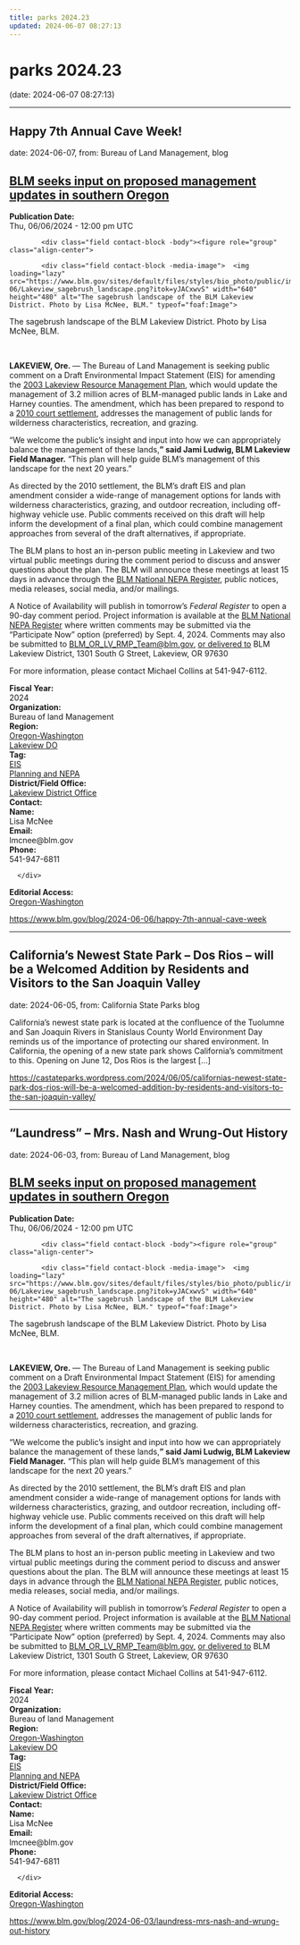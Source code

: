 ```yaml
---
title: parks 2024.23
updated: 2024-06-07 08:27:13
---
```


# parks 2024.23

(date: 2024-06-07 08:27:13)

---

## Happy 7th Annual Cave Week!

date: 2024-06-07, from: Bureau of Land Management, blog

<div class="field contact-block -title"><h2><a href="https://www.blm.gov/press-release/blm-seeks-input-proposed-management-updates-southern-oregon" hreflang="en">BLM seeks input on proposed management updates in southern Oregon</a></h2></div>
      




  

  <div class="field contact-block -release-date">
    <div><strong>Publication Date:</strong> </div>
              <div><time datetime="2024-06-06T12:00:00Z">Thu, 06/06/2024 - 12:00 pm UTC</time>
</div>
          </div>





  

            <div class="field contact-block -body"><figure role="group" class="align-center">
<div data-embed-button="embed_image" data-entity-embed-display="view_mode:media.wysiwyg_embed" data-entity-type="media" data-entity-uuid="cc6b2997-b76c-4710-a0c7-bfd1a309f3b8" data-langcode="en" data-entity-embed-display-settings="[]" class="embedded-entity"><div>
  
  




  

            <div class="field contact-block -media-image">  <img loading="lazy" src="https://www.blm.gov/sites/default/files/styles/bio_photo/public/images/2024-06/Lakeview_sagebrush_landscape.png?itok=yJACxwvS" width="640" height="480" alt="The sagebrush landscape of the BLM Lakeview District. Photo by Lisa McNee, BLM." typeof="foaf:Image">


</div>
      
</div>
</div>

<figcaption>The sagebrush landscape of the BLM Lakeview District. Photo by Lisa McNee, BLM.</figcaption>
</figure>


<p>&nbsp;</p>

<p><strong>LAKEVIEW, Ore.&nbsp;</strong>— The Bureau of Land Management is seeking public comment on a Draft Environmental Impact Statement (EIS) for amending the&nbsp;<a data-auth="Verified" data-linkindex="7" href="https://gcc02.safelinks.protection.outlook.com/?url=https%3A%2F%2Fwww.blm.gov%2Fsites%2Fblm.gov%2Ffiles%2FLakeview_RMP_Text_Appendices.pdf&amp;data=05%7C02%7CBLM_OR_SO_Web_Services%40blm.gov%7C3eff9dd9932c4252a04f08dc863654b1%7C0693b5ba4b184d7b9341f32f400a5494%7C0%7C0%7C638532815135333577%7CUnknown%7CTWFpbGZsb3d8eyJWIjoiMC4wLjAwMDAiLCJQIjoiV2luMzIiLCJBTiI6Ik1haWwiLCJXVCI6Mn0%3D%7C0%7C%7C%7C&amp;sdata=mS0lxZvKhK%2FyEmI%2F0zOy1lyytSavoo0wj6MmH7pzFGA%3D&amp;reserved=0" originalsrc="https://www.blm.gov/sites/blm.gov/files/Lakeview_RMP_Text_Appendices.pdf" rel="noopener noreferrer" shash="eO5D3f3Fw8M6TjYg4KZYA+BnqaFW7xz0Wr5VreUqhPiaXj2t6RJYm9hfMOj70OoUdQ0H3FER8UWp79Q4vARGN8CKKofQH6ZRGwNWSXqEetgDxf6nI1UqgM6gJIbR+Yknh4+vbo7pzDyURper+BvlB16xxW9OBgRY7MsTo2eTcHE=" target="_blank" title="Original URL: https://www.blm.gov/sites/blm.gov/files/Lakeview_RMP_Text_Appendices.pdf. Click or tap if you trust this link.">2003 Lakeview Resource Management Plan</a>, which would update the management of 3.2 million acres of BLM-managed public lands in Lake and Harney counties. The amendment, which has been prepared to respond to a&nbsp;<a data-auth="Verified" data-linkindex="8" href="https://gcc02.safelinks.protection.outlook.com/?url=https%3A%2F%2Feplanning.blm.gov%2Fpublic_projects%2Flup%2F87435%2F116985%2F142662%2F20100610_57-1_AmendRemand_SettleAgree_web.pdf&amp;data=05%7C02%7CBLM_OR_SO_Web_Services%40blm.gov%7C3eff9dd9932c4252a04f08dc863654b1%7C0693b5ba4b184d7b9341f32f400a5494%7C0%7C0%7C638532815135339236%7CUnknown%7CTWFpbGZsb3d8eyJWIjoiMC4wLjAwMDAiLCJQIjoiV2luMzIiLCJBTiI6Ik1haWwiLCJXVCI6Mn0%3D%7C0%7C%7C%7C&amp;sdata=NaBtJ%2F7f1vdiEqCgNyUGQ62RTkFhH1L14VJAa3f85bU%3D&amp;reserved=0" originalsrc="https://eplanning.blm.gov/public_projects/lup/87435/116985/142662/20100610_57-1_AmendRemand_SettleAgree_web.pdf" rel="noopener noreferrer" shash="bsdBiuZx3Bc4V5ZL+Xki5qFWxEMsIEmYZnd0jHJgHtt5sOhaUn5/zkQU0hLRVwUgHB8eNlt2mHoQAgiHD1mHg3jf9d9xPv9vahR1/gNh2uJiVCA7scRbCRgc59mDbQAve2g53xUhosKgoBavgC0btKLJdoYRFHIYW48Qb/UwSdY=" target="_blank" title="Original URL: https://eplanning.blm.gov/public_projects/lup/87435/116985/142662/20100610_57-1_AmendRemand_SettleAgree_web.pdf. Click or tap if you trust this link.">2010 court settlement</a>, addresses the management of public lands for wilderness characteristics, recreation, and grazing.</p>

<p aria-hidden="true">“We welcome the public’s insight and input into how we can appropriately balance the management of these lands,<strong>” said Jami Ludwig, BLM Lakeview Field Manager.</strong>&nbsp;“This plan will help guide BLM’s management of this landscape for the next 20 years.”</p>

<p>As directed by the 2010 settlement, the BLM’s draft EIS and plan amendment consider a wide-range of management options for lands with wilderness characteristics, grazing, and outdoor recreation, including off-highway vehicle use. Public comments received on this draft will help inform the development of a final plan, which could combine management approaches from several of the draft alternatives, if appropriate.</p>

<p>The BLM plans to host an in-person public meeting in Lakeview and two virtual public meetings during the comment period to discuss and answer questions about the plan. The BLM will announce these meetings at least 15 days in advance through the&nbsp;<a data-auth="Verified" data-linkindex="9" href="https://gcc02.safelinks.protection.outlook.com/?url=https%3A%2F%2Feplanning.blm.gov%2Feplanning-ui%2Fproject%2F114300%2F510&amp;data=05%7C02%7CBLM_OR_SO_Web_Services%40blm.gov%7C3eff9dd9932c4252a04f08dc863654b1%7C0693b5ba4b184d7b9341f32f400a5494%7C0%7C0%7C638532815135345049%7CUnknown%7CTWFpbGZsb3d8eyJWIjoiMC4wLjAwMDAiLCJQIjoiV2luMzIiLCJBTiI6Ik1haWwiLCJXVCI6Mn0%3D%7C0%7C%7C%7C&amp;sdata=5%2BQhxaUYotP%2FqwGW2CugnYI1wxKI3yXzJXkPJJ1l8Ro%3D&amp;reserved=0" originalsrc="https://eplanning.blm.gov/eplanning-ui/project/114300/510" rel="noopener noreferrer" shash="BI2RYjZhq3XCrat759vqwhiDuHCgI61f3H4E2w3j8KFmYfejcS0/Wn//Z/zTbgurFZ2IhyJVHkkBUJMuWqFdj664gIDLYopcxSRgHMSvud1EtQpjYBAGLqe3NCDY3SKa8ftg1PF3I2MnduE4vUjUwphNx7BGbZydQ3yPMxq98Ow=" target="_blank" title="Original URL: https://eplanning.blm.gov/eplanning-ui/project/114300/510. Click or tap if you trust this link.">BLM National NEPA Register</a>, public notices, media releases, social media, and/or mailings.</p>

<p>A Notice of Availability&nbsp;will publish in tomorrow’s&nbsp;<i>Federal Register</i>&nbsp;to open a 90-day comment period. Project information is available at the&nbsp;<a data-auth="Verified" data-linkindex="10" href="https://gcc02.safelinks.protection.outlook.com/?url=https%3A%2F%2Feplanning.blm.gov%2Feplanning-ui%2Fproject%2F114300%2F510&amp;data=05%7C02%7CBLM_OR_SO_Web_Services%40blm.gov%7C3eff9dd9932c4252a04f08dc863654b1%7C0693b5ba4b184d7b9341f32f400a5494%7C0%7C0%7C638532815135350680%7CUnknown%7CTWFpbGZsb3d8eyJWIjoiMC4wLjAwMDAiLCJQIjoiV2luMzIiLCJBTiI6Ik1haWwiLCJXVCI6Mn0%3D%7C0%7C%7C%7C&amp;sdata=%2B0CHydVgKSqcqO02O2yVKQhzCf%2Bm4bmlI%2Fgtwh%2BriMg%3D&amp;reserved=0" originalsrc="https://eplanning.blm.gov/eplanning-ui/project/114300/510" rel="noopener noreferrer" shash="N1rUItLpyPEy1Tr/qCiDDLxQK3pbUxqWKBC3yqAiARFNVNj83KOGIioDQOs0Fr6G9hV6DLFe4hgWr0H2ngfV0NZYVmk1krsIDMP/fBbsn/U4CsdXj+niwbH4/T89bdkofIDbzx7Xj0Hyzr/zvSiAq5d+oLg6VCVvGp7tpfv4Vm0=" target="_blank" title="Original URL: https://eplanning.blm.gov/eplanning-ui/project/114300/510. Click or tap if you trust this link.">BLM National NEPA Register</a>&nbsp;where written comments may be submitted via the “Participate Now” option (preferred) by Sept. 4, 2024. Comments may also be submitted to&nbsp;<a data-linkindex="11" href="mailto:BLM_OR_LV_RMP_Team@blm.gov">BLM_OR_LV_RMP_Team@blm.gov</a><u>,</u>&nbsp;<u>or delivered to</u>&nbsp;BLM Lakeview District, 1301 South G Street, Lakeview, OR 97630</p>

<p>For more information, please contact&nbsp;Michael Collins at 541-947-6112.</p>
</div>
      




  

  <div class="field contact-block -fiscal-year">
    <div><strong>Fiscal Year:</strong> </div>
              <div>2024</div>
          </div>





  

  <div class="field contact-block -organization">
    <div><strong>Organization:</strong> </div>
              <div>Bureau of land Management</div>
          </div>





  

  <div class="field contact-block -region">
    <div><strong>Region:</strong> </div>
          <div>
              <div><a href="https://www.blm.gov/region/oregon-washington" hreflang="en">Oregon-Washington</a></div>
          <div><a href="https://www.blm.gov/region/lakeview-do" hreflang="en">Lakeview DO</a></div>
              </div>
      </div>





  

  <div class="field contact-block -tag">
    <div><strong>Tag:</strong> </div>
          <div>
              <div><a href="https://www.blm.gov/tag/eis" hreflang="en">EIS</a></div>
          <div><a href="https://www.blm.gov/tag/planning-and-nepa" hreflang="en">Planning and NEPA</a></div>
              </div>
      </div>





  

  <div class="field contact-block -office">
    <div><strong>District/Field Office:</strong> </div>
              <div><a href="https://www.blm.gov/office/lakeview-district-office" hreflang="en">Lakeview District Office</a></div>
          </div>





  

  <div class="field contact-block -contact">
    <div><strong>Contact:</strong> </div>
          <div>
              <div>

  <div class="paragraph paragraph--type--contact paragraph--view-mode--default">
          




  

  <div class="field contact-block -label">
    <div><strong>Name:</strong> </div>
              <div>Lisa McNee</div>
          </div>





  

  <div class="field contact-block -email">
    <div><strong>Email:</strong> </div>
              <div>lmcnee@blm.gov</div>
          </div>





  

  <div class="field contact-block -phone">
    <div><strong>Phone:</strong> </div>
              <div>541-947-6811</div>
          </div>

      </div>
</div>
              </div>
      </div>





  

  <div class="field contact-block -editorial-access">
    <div><strong>Editorial Access:</strong> </div>
          <div>
              <div><a href="https://www.blm.gov/editorial-access/oregon-washington" hreflang="en">Oregon-Washington</a></div>
              </div>
      </div> 

<https://www.blm.gov/blog/2024-06-06/happy-7th-annual-cave-week>

---

## California’s Newest State Park – Dos Rios – will be a Welcomed Addition by Residents and Visitors to the San Joaquin Valley

date: 2024-06-05, from: California State Parks blog

California’s newest state park is located at the confluence of the Tuolumne and San Joaquin Rivers in Stanislaus County World Environment Day reminds us of the importance of protecting our shared environment. In California, the opening of a new state park shows California’s commitment to this. Opening on June 12, Dos Rios is the largest [&#8230;] 

<https://castateparks.wordpress.com/2024/06/05/californias-newest-state-park-dos-rios-will-be-a-welcomed-addition-by-residents-and-visitors-to-the-san-joaquin-valley/>

---

## “Laundress” – Mrs. Nash and Wrung-Out History

date: 2024-06-03, from: Bureau of Land Management, blog

<div class="field contact-block -title"><h2><a href="https://www.blm.gov/press-release/blm-seeks-input-proposed-management-updates-southern-oregon" hreflang="en">BLM seeks input on proposed management updates in southern Oregon</a></h2></div>
      




  

  <div class="field contact-block -release-date">
    <div><strong>Publication Date:</strong> </div>
              <div><time datetime="2024-06-06T12:00:00Z">Thu, 06/06/2024 - 12:00 pm UTC</time>
</div>
          </div>





  

            <div class="field contact-block -body"><figure role="group" class="align-center">
<div data-embed-button="embed_image" data-entity-embed-display="view_mode:media.wysiwyg_embed" data-entity-type="media" data-entity-uuid="cc6b2997-b76c-4710-a0c7-bfd1a309f3b8" data-langcode="en" data-entity-embed-display-settings="[]" class="embedded-entity"><div>
  
  




  

            <div class="field contact-block -media-image">  <img loading="lazy" src="https://www.blm.gov/sites/default/files/styles/bio_photo/public/images/2024-06/Lakeview_sagebrush_landscape.png?itok=yJACxwvS" width="640" height="480" alt="The sagebrush landscape of the BLM Lakeview District. Photo by Lisa McNee, BLM." typeof="foaf:Image">


</div>
      
</div>
</div>

<figcaption>The sagebrush landscape of the BLM Lakeview District. Photo by Lisa McNee, BLM.</figcaption>
</figure>


<p>&nbsp;</p>

<p><strong>LAKEVIEW, Ore.&nbsp;</strong>— The Bureau of Land Management is seeking public comment on a Draft Environmental Impact Statement (EIS) for amending the&nbsp;<a data-auth="Verified" data-linkindex="7" href="https://gcc02.safelinks.protection.outlook.com/?url=https%3A%2F%2Fwww.blm.gov%2Fsites%2Fblm.gov%2Ffiles%2FLakeview_RMP_Text_Appendices.pdf&amp;data=05%7C02%7CBLM_OR_SO_Web_Services%40blm.gov%7C3eff9dd9932c4252a04f08dc863654b1%7C0693b5ba4b184d7b9341f32f400a5494%7C0%7C0%7C638532815135333577%7CUnknown%7CTWFpbGZsb3d8eyJWIjoiMC4wLjAwMDAiLCJQIjoiV2luMzIiLCJBTiI6Ik1haWwiLCJXVCI6Mn0%3D%7C0%7C%7C%7C&amp;sdata=mS0lxZvKhK%2FyEmI%2F0zOy1lyytSavoo0wj6MmH7pzFGA%3D&amp;reserved=0" originalsrc="https://www.blm.gov/sites/blm.gov/files/Lakeview_RMP_Text_Appendices.pdf" rel="noopener noreferrer" shash="eO5D3f3Fw8M6TjYg4KZYA+BnqaFW7xz0Wr5VreUqhPiaXj2t6RJYm9hfMOj70OoUdQ0H3FER8UWp79Q4vARGN8CKKofQH6ZRGwNWSXqEetgDxf6nI1UqgM6gJIbR+Yknh4+vbo7pzDyURper+BvlB16xxW9OBgRY7MsTo2eTcHE=" target="_blank" title="Original URL: https://www.blm.gov/sites/blm.gov/files/Lakeview_RMP_Text_Appendices.pdf. Click or tap if you trust this link.">2003 Lakeview Resource Management Plan</a>, which would update the management of 3.2 million acres of BLM-managed public lands in Lake and Harney counties. The amendment, which has been prepared to respond to a&nbsp;<a data-auth="Verified" data-linkindex="8" href="https://gcc02.safelinks.protection.outlook.com/?url=https%3A%2F%2Feplanning.blm.gov%2Fpublic_projects%2Flup%2F87435%2F116985%2F142662%2F20100610_57-1_AmendRemand_SettleAgree_web.pdf&amp;data=05%7C02%7CBLM_OR_SO_Web_Services%40blm.gov%7C3eff9dd9932c4252a04f08dc863654b1%7C0693b5ba4b184d7b9341f32f400a5494%7C0%7C0%7C638532815135339236%7CUnknown%7CTWFpbGZsb3d8eyJWIjoiMC4wLjAwMDAiLCJQIjoiV2luMzIiLCJBTiI6Ik1haWwiLCJXVCI6Mn0%3D%7C0%7C%7C%7C&amp;sdata=NaBtJ%2F7f1vdiEqCgNyUGQ62RTkFhH1L14VJAa3f85bU%3D&amp;reserved=0" originalsrc="https://eplanning.blm.gov/public_projects/lup/87435/116985/142662/20100610_57-1_AmendRemand_SettleAgree_web.pdf" rel="noopener noreferrer" shash="bsdBiuZx3Bc4V5ZL+Xki5qFWxEMsIEmYZnd0jHJgHtt5sOhaUn5/zkQU0hLRVwUgHB8eNlt2mHoQAgiHD1mHg3jf9d9xPv9vahR1/gNh2uJiVCA7scRbCRgc59mDbQAve2g53xUhosKgoBavgC0btKLJdoYRFHIYW48Qb/UwSdY=" target="_blank" title="Original URL: https://eplanning.blm.gov/public_projects/lup/87435/116985/142662/20100610_57-1_AmendRemand_SettleAgree_web.pdf. Click or tap if you trust this link.">2010 court settlement</a>, addresses the management of public lands for wilderness characteristics, recreation, and grazing.</p>

<p aria-hidden="true">“We welcome the public’s insight and input into how we can appropriately balance the management of these lands,<strong>” said Jami Ludwig, BLM Lakeview Field Manager.</strong>&nbsp;“This plan will help guide BLM’s management of this landscape for the next 20 years.”</p>

<p>As directed by the 2010 settlement, the BLM’s draft EIS and plan amendment consider a wide-range of management options for lands with wilderness characteristics, grazing, and outdoor recreation, including off-highway vehicle use. Public comments received on this draft will help inform the development of a final plan, which could combine management approaches from several of the draft alternatives, if appropriate.</p>

<p>The BLM plans to host an in-person public meeting in Lakeview and two virtual public meetings during the comment period to discuss and answer questions about the plan. The BLM will announce these meetings at least 15 days in advance through the&nbsp;<a data-auth="Verified" data-linkindex="9" href="https://gcc02.safelinks.protection.outlook.com/?url=https%3A%2F%2Feplanning.blm.gov%2Feplanning-ui%2Fproject%2F114300%2F510&amp;data=05%7C02%7CBLM_OR_SO_Web_Services%40blm.gov%7C3eff9dd9932c4252a04f08dc863654b1%7C0693b5ba4b184d7b9341f32f400a5494%7C0%7C0%7C638532815135345049%7CUnknown%7CTWFpbGZsb3d8eyJWIjoiMC4wLjAwMDAiLCJQIjoiV2luMzIiLCJBTiI6Ik1haWwiLCJXVCI6Mn0%3D%7C0%7C%7C%7C&amp;sdata=5%2BQhxaUYotP%2FqwGW2CugnYI1wxKI3yXzJXkPJJ1l8Ro%3D&amp;reserved=0" originalsrc="https://eplanning.blm.gov/eplanning-ui/project/114300/510" rel="noopener noreferrer" shash="BI2RYjZhq3XCrat759vqwhiDuHCgI61f3H4E2w3j8KFmYfejcS0/Wn//Z/zTbgurFZ2IhyJVHkkBUJMuWqFdj664gIDLYopcxSRgHMSvud1EtQpjYBAGLqe3NCDY3SKa8ftg1PF3I2MnduE4vUjUwphNx7BGbZydQ3yPMxq98Ow=" target="_blank" title="Original URL: https://eplanning.blm.gov/eplanning-ui/project/114300/510. Click or tap if you trust this link.">BLM National NEPA Register</a>, public notices, media releases, social media, and/or mailings.</p>

<p>A Notice of Availability&nbsp;will publish in tomorrow’s&nbsp;<i>Federal Register</i>&nbsp;to open a 90-day comment period. Project information is available at the&nbsp;<a data-auth="Verified" data-linkindex="10" href="https://gcc02.safelinks.protection.outlook.com/?url=https%3A%2F%2Feplanning.blm.gov%2Feplanning-ui%2Fproject%2F114300%2F510&amp;data=05%7C02%7CBLM_OR_SO_Web_Services%40blm.gov%7C3eff9dd9932c4252a04f08dc863654b1%7C0693b5ba4b184d7b9341f32f400a5494%7C0%7C0%7C638532815135350680%7CUnknown%7CTWFpbGZsb3d8eyJWIjoiMC4wLjAwMDAiLCJQIjoiV2luMzIiLCJBTiI6Ik1haWwiLCJXVCI6Mn0%3D%7C0%7C%7C%7C&amp;sdata=%2B0CHydVgKSqcqO02O2yVKQhzCf%2Bm4bmlI%2Fgtwh%2BriMg%3D&amp;reserved=0" originalsrc="https://eplanning.blm.gov/eplanning-ui/project/114300/510" rel="noopener noreferrer" shash="N1rUItLpyPEy1Tr/qCiDDLxQK3pbUxqWKBC3yqAiARFNVNj83KOGIioDQOs0Fr6G9hV6DLFe4hgWr0H2ngfV0NZYVmk1krsIDMP/fBbsn/U4CsdXj+niwbH4/T89bdkofIDbzx7Xj0Hyzr/zvSiAq5d+oLg6VCVvGp7tpfv4Vm0=" target="_blank" title="Original URL: https://eplanning.blm.gov/eplanning-ui/project/114300/510. Click or tap if you trust this link.">BLM National NEPA Register</a>&nbsp;where written comments may be submitted via the “Participate Now” option (preferred) by Sept. 4, 2024. Comments may also be submitted to&nbsp;<a data-linkindex="11" href="mailto:BLM_OR_LV_RMP_Team@blm.gov">BLM_OR_LV_RMP_Team@blm.gov</a><u>,</u>&nbsp;<u>or delivered to</u>&nbsp;BLM Lakeview District, 1301 South G Street, Lakeview, OR 97630</p>

<p>For more information, please contact&nbsp;Michael Collins at 541-947-6112.</p>
</div>
      




  

  <div class="field contact-block -fiscal-year">
    <div><strong>Fiscal Year:</strong> </div>
              <div>2024</div>
          </div>





  

  <div class="field contact-block -organization">
    <div><strong>Organization:</strong> </div>
              <div>Bureau of land Management</div>
          </div>





  

  <div class="field contact-block -region">
    <div><strong>Region:</strong> </div>
          <div>
              <div><a href="https://www.blm.gov/region/oregon-washington" hreflang="en">Oregon-Washington</a></div>
          <div><a href="https://www.blm.gov/region/lakeview-do" hreflang="en">Lakeview DO</a></div>
              </div>
      </div>





  

  <div class="field contact-block -tag">
    <div><strong>Tag:</strong> </div>
          <div>
              <div><a href="https://www.blm.gov/tag/eis" hreflang="en">EIS</a></div>
          <div><a href="https://www.blm.gov/tag/planning-and-nepa" hreflang="en">Planning and NEPA</a></div>
              </div>
      </div>





  

  <div class="field contact-block -office">
    <div><strong>District/Field Office:</strong> </div>
              <div><a href="https://www.blm.gov/office/lakeview-district-office" hreflang="en">Lakeview District Office</a></div>
          </div>





  

  <div class="field contact-block -contact">
    <div><strong>Contact:</strong> </div>
          <div>
              <div>

  <div class="paragraph paragraph--type--contact paragraph--view-mode--default">
          




  

  <div class="field contact-block -label">
    <div><strong>Name:</strong> </div>
              <div>Lisa McNee</div>
          </div>





  

  <div class="field contact-block -email">
    <div><strong>Email:</strong> </div>
              <div>lmcnee@blm.gov</div>
          </div>





  

  <div class="field contact-block -phone">
    <div><strong>Phone:</strong> </div>
              <div>541-947-6811</div>
          </div>

      </div>
</div>
              </div>
      </div>





  

  <div class="field contact-block -editorial-access">
    <div><strong>Editorial Access:</strong> </div>
          <div>
              <div><a href="https://www.blm.gov/editorial-access/oregon-washington" hreflang="en">Oregon-Washington</a></div>
              </div>
      </div> 

<https://www.blm.gov/blog/2024-06-03/laundress-mrs-nash-and-wrung-out-history>

